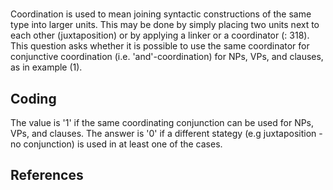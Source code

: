 # [](ParameterTable?__template__=property.md&property=Name#cldf:UT048)

Coordination is used to mean joining syntactic constructions of the same type into larger units. This may be done by 
simply placing two units next to each other (juxtaposition) or by applying a linker or a coordinator 
([](Source?ref&with_internal_ref_link#cldf:velupillai_intro_2012): 318). 
This question asks whether it is possible to use the same coordinator for conjunctive coordination (i.e. 'and'-coordination) for NPs, VPs, and clauses, as in example (1).

[](ExampleTable?example_id=1a&with_internal_ref_link#cldf:UT048-1a)

[](ExampleTable?example_id=1b&with_internal_ref_link#cldf:UT048-1b)

[](ExampleTable?example_id=1c&with_internal_ref_link#cldf:UT048-1c)

## Coding

The value is '1' if the same coordinating conjunction can be used for NPs, VPs, and clauses. The answer is '0' if a different stategy (e.g juxtaposition - no conjunction) is used in at least one of the cases.

## References

[](Source?cited_only#cldf:__all__)
